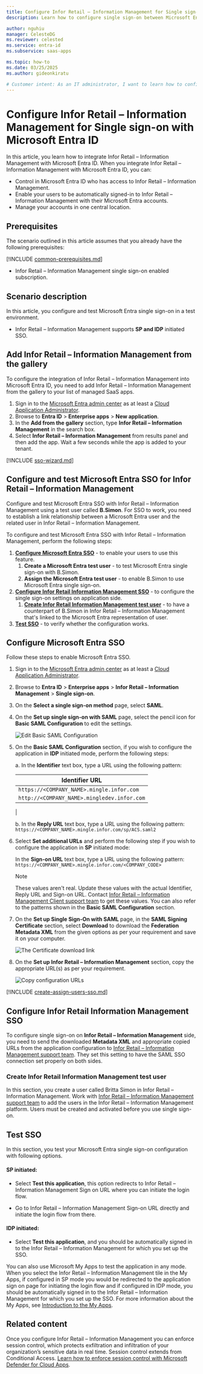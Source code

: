 ```yaml
---
title: Configure Infor Retail – Information Management for Single sign-on with Microsoft Entra ID
description: Learn how to configure single sign-on between Microsoft Entra ID and Infor Retail – Information Management.

author: nguhiu
manager: CelesteDG
ms.reviewer: celested
ms.service: entra-id
ms.subservice: saas-apps

ms.topic: how-to
ms.date: 03/25/2025
ms.author: gideonkiratu

# Customer intent: As an IT administrator, I want to learn how to configure single sign-on between Microsoft Entra ID and Infor Retail - Information Management so that I can control who has access to Infor Retail - Information Management, enable automatic sign-in with Microsoft Entra accounts, and manage my accounts in one central location.
---
```

# Configure Infor Retail – Information Management for Single sign-on with Microsoft Entra ID

In this article,  you learn how to integrate Infor Retail – Information Management with Microsoft Entra ID. When you integrate Infor Retail – Information Management with Microsoft Entra ID, you can:

* Control in Microsoft Entra ID who has access to Infor Retail – Information Management.
* Enable your users to be automatically signed-in to Infor Retail – Information Management with their Microsoft Entra accounts.
* Manage your accounts in one central location.

## Prerequisites

The scenario outlined in this article assumes that you already have the following prerequisites:

[!INCLUDE [common-prerequisites.md](~/identity/saas-apps/includes/common-prerequisites.md)]
* Infor Retail – Information Management single sign-on enabled subscription.

## Scenario description

In this article,  you configure and test Microsoft Entra single sign-on in a test environment.

* Infor Retail – Information Management supports **SP and IDP** initiated SSO.

## Add Infor Retail – Information Management from the gallery

To configure the integration of Infor Retail – Information Management into Microsoft Entra ID, you need to add Infor Retail – Information Management from the gallery to your list of managed SaaS apps.

1. Sign in to the [Microsoft Entra admin center](https://entra.microsoft.com) as at least a [Cloud Application Administrator](~/identity/role-based-access-control/permissions-reference.md#cloud-application-administrator).
1. Browse to **Entra ID** > **Enterprise apps** > **New application**.
1. In the **Add from the gallery** section, type **Infor Retail – Information Management** in the search box.
1. Select **Infor Retail – Information Management** from results panel and then add the app. Wait a few seconds while the app is added to your tenant.

 [!INCLUDE [sso-wizard.md](~/identity/saas-apps/includes/sso-wizard.md)]

<a name='configure-and-test-azure-ad-sso-for-infor-retail--information-management'></a>

## Configure and test Microsoft Entra SSO for Infor Retail – Information Management

Configure and test Microsoft Entra SSO with Infor Retail – Information Management using a test user called **B.Simon**. For SSO to work, you need to establish a link relationship between a Microsoft Entra user and the related user in Infor Retail – Information Management.

To configure and test Microsoft Entra SSO with Infor Retail – Information Management, perform the following steps:

1. **[Configure Microsoft Entra SSO](#configure-azure-ad-sso)** - to enable your users to use this feature.
    1. **Create a Microsoft Entra test user** - to test Microsoft Entra single sign-on with B.Simon.
    1. **Assign the Microsoft Entra test user** - to enable B.Simon to use Microsoft Entra single sign-on.
1. **[Configure Infor Retail Information Management SSO](#configure-infor-retail-information-management-sso)** - to configure the single sign-on settings on application side.
    1. **[Create Infor Retail Information Management test user](#create-infor-retail-information-management-test-user)** - to have a counterpart of B.Simon in Infor Retail – Information Management that's linked to the Microsoft Entra representation of user.
1. **[Test SSO](#test-sso)** - to verify whether the configuration works.

<a name='configure-azure-ad-sso'></a>

## Configure Microsoft Entra SSO

Follow these steps to enable Microsoft Entra SSO.

1. Sign in to the [Microsoft Entra admin center](https://entra.microsoft.com) as at least a [Cloud Application Administrator](~/identity/role-based-access-control/permissions-reference.md#cloud-application-administrator).
1. Browse to **Entra ID** > **Enterprise apps** > **Infor Retail – Information Management** > **Single sign-on**.
1. On the **Select a single sign-on method** page, select **SAML**.
1. On the **Set up single sign-on with SAML** page, select the pencil icon for **Basic SAML Configuration** to edit the settings.

   ![Edit Basic SAML Configuration](common/edit-urls.png)

1. On the **Basic SAML Configuration** section, if you wish to configure the application in **IDP** initiated mode, perform the following steps:

    a. In the **Identifier** text box, type a URL using the following pattern:
	 
    | Identifier URL |
    |----|
    |`https://<COMPANY_NAME>.mingle.infor.com`|
    |`http://<COMPANY_NAME>.mingledev.infor.com`|
    |

    b. In the **Reply URL** text box, type a URL using the following pattern: 
    `https://<COMPANY_NAME>.mingle.infor.com/sp/ACS.saml2`

5. Select **Set additional URLs** and perform the following step if you wish to configure the application in **SP** initiated mode:

    In the **Sign-on URL** text box, type a URL using the following pattern:
    `https://<COMPANY_NAME>.mingle.infor.com/<COMPANY_CODE>`

	> [!NOTE]
	> These values aren't real. Update these values with the actual Identifier, Reply URL and Sign-on URL. Contact [Infor Retail – Information Management Client support team](mailto:innovate@infor.com) to get these values. You can also refer to the patterns shown in the **Basic SAML Configuration** section.

6. On the **Set up Single Sign-On with SAML** page, in the **SAML Signing Certificate** section, select **Download** to download the **Federation Metadata XML** from the given options as per your requirement and save it on your computer.

	![The Certificate download link](common/metadataxml.png)

7. On the **Set up Infor Retail – Information Management** section, copy the appropriate URL(s) as per your requirement.

	![Copy configuration URLs](common/copy-configuration-urls.png)

<a name='create-an-azure-ad-test-user'></a>

[!INCLUDE [create-assign-users-sso.md](~/identity/saas-apps/includes/create-assign-users-sso.md)]

## Configure Infor Retail Information Management SSO

To configure single sign-on on **Infor Retail – Information Management** side, you need to send the downloaded **Metadata XML** and appropriate copied URLs from the application configuration to [Infor Retail – Information Management support team](mailto:innovate@infor.com). They set this setting to have the SAML SSO connection set properly on both sides.

### Create Infor Retail Information Management test user

In this section, you create a user called Britta Simon in Infor Retail – Information Management. Work with [Infor Retail – Information Management support team](mailto:innovate@infor.com) to add the users in the Infor Retail – Information Management platform. Users must be created and activated before you use single sign-on.

## Test SSO

In this section, you test your Microsoft Entra single sign-on configuration with following options. 

#### SP initiated:

* Select **Test this application**, this option redirects to Infor Retail – Information Management Sign on URL where you can initiate the login flow.  

* Go to Infor Retail – Information Management Sign-on URL directly and initiate the login flow from there.

#### IDP initiated:

* Select **Test this application**, and you should be automatically signed in to the Infor Retail – Information Management for which you set up the SSO. 

You can also use Microsoft My Apps to test the application in any mode. When you select the Infor Retail – Information Management tile in the My Apps, if configured in SP mode you would be redirected to the application sign on page for initiating the login flow and if configured in IDP mode, you should be automatically signed in to the Infor Retail – Information Management for which you set up the SSO. For more information about the My Apps, see [Introduction to the My Apps](https://support.microsoft.com/account-billing/sign-in-and-start-apps-from-the-my-apps-portal-2f3b1bae-0e5a-4a86-a33e-876fbd2a4510).

## Related content

Once you configure Infor Retail – Information Management you can enforce session control, which protects exfiltration and infiltration of your organization’s sensitive data in real time. Session control extends from Conditional Access. [Learn how to enforce session control with Microsoft Defender for Cloud Apps](/cloud-app-security/proxy-deployment-aad).
